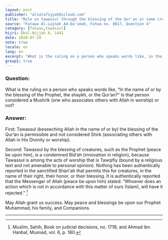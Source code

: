 ```yaml
---
layout: post
publisher: "alsalafiyyah@icloud.com"
title: "Rule on tawassul through the blessing of the Qur'an or some creatures"
source: "Fatawa Al-Lajnah Ad-Da'imah, Fatwa no. 8817, Question 4"
category: [fatwas,tawassul]
hijri: Dhul-Hijjah 8, 1441
date: 2020-07-29
note: true
locale: en
lang: en
excerpt: "What is the ruling on a person who speaks words like, in the name of or by the blessing of the Prophet, the shaykh, or the Qur’an?"
group1: true
---
```


### Question: 
What is the ruling on a person who speaks words like, “In the name of or by the blessing of the Prophet, the shaykh, or the Qur’an?” Is that person considered a Mushrik (one who associates others with Allah in worship) or not?

### Answer:
First: Tawassul (beseeching Allah in the name of or by) the blessing of the Qur’an is permissible and not considered Shirk (associating others with Allah in His Divinity or worship).

Second: Tawassul by the blessing of creatures, such as the Prophet (peace be upon him), is a condemned Bid‘ah (innovation in religion), because Tawassul is among the acts of worship that is Tawqifiy (bound by a religious text and not amenable to personal opinion). Nothing has been authentically reported in the sanctified Shari‘ah that permits this for creatures, in the name of their right, their honor, or their blessing. It is authentically reported that the Messenger of Allah (peace be upon him) stated: “Whoever does an action which is not in accordance with this matter of ours (Islam), will have it rejected.” [^1]

May Allah grant us success. May peace and blessings be upon our Prophet Muhammad, his family, and Companions.

---
[^1]: Muslim, Sahih, Book on judicial decisions, no. 1718; and Ahmad ibn Hanbal, Musnad, vol. 6, p. 180.
